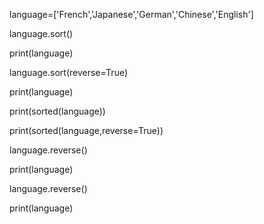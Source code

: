 language=['French','Japanese','German','Chinese','English']

language.sort()


print(language)


language.sort(reverse=True)

print(language)


print(sorted(language))



print(sorted(language,reverse=True))


language.reverse()

print(language)


language.reverse()


print(language)


